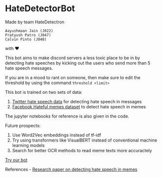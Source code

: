 # HateDetectorBot 

Made by team HateDetectron<br>
```
Aayushmaan Jain (J022)
Pratyush Patro (J047)
Calvin Pinto (J048)
```
with ❤

This bot aims to make discord servers a less toxic place to be in by detecting hate speeches by kicking out the users who send more than 5 hate speech messages. 

If you are in a mood to rant on someone, then make sure to edit the threshold by using the command ```threshold <limit>```

This bot is trained on two sets of data:<br>
1. <a href="https://www.kaggle.com/datasets/mrmorj/hate-speech-and-offensive-language-dataset">Twitter hate speech data</a> for detecting hate speech in messages
2. <a href="https://www.kaggle.com/datasets/parthplc/facebook-hateful-meme-dataset">Facebook Hateful memes dataset</a> to detect hate speech in memes

The jupyter notebooks for reference is also given in the code.

Future prospects:
1. Use Word2Vec embeddings instead of tf-idf
2. Try using transformers like VisualBERT instead of conventional machine learning models
3. Search for better OCR methods to read meme texts more accuractely

<a href="https://discord.com/api/oauth2/authorize?client_id=953317423723978832&permissions=34822&scope=bot">Try our bot</a>

References - <a href="https://arxiv.org/pdf/2012.12975.pdf">Research paper on detecting hate speech in memes</a>